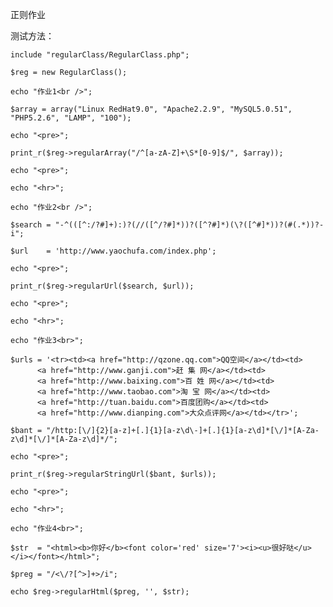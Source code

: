 正则作业

测试方法：

    include "regularClass/RegularClass.php";

    $reg = new RegularClass();

    echo "作业1<br />";

    $array = array("Linux RedHat9.0", "Apache2.2.9", "MySQL5.0.51", "PHP5.2.6", "LAMP", "100");

    echo "<pre>";

    print_r($reg->regularArray("/^[a-zA-Z]+\S*[0-9]$/", $array));

    echo "<pre>";

    echo "<hr>";

    echo "作业2<br />";

    $search = "-^(([^:/?#]+):)?(//([^/?#]*))?([^?#]*)(\?([^#]*))?(#(.*))?-i";

    $url    = 'http://www.yaochufa.com/index.php';
    
    echo "<pre>";

    print_r($reg->regularUrl($search, $url));

    echo "<pre>";

    echo "<hr>";

    echo "作业3<br>";

    $urls = '<tr><td><a href="http://qzone.qq.com">QQ空间</a></td><td>
          <a href="http://www.ganji.com">赶 集 网</a></td><td>
          <a href="http://www.baixing.com">百 姓 网</a></td><td>
          <a href="http://www.taobao.com">淘 宝 网</a></td><td>
          <a href="http://tuan.baidu.com">百度团购</a></td><td>
          <a href="http://www.dianping.com">大众点评网</a></td></tr>';
    
    $bant = "/http:[\/]{2}[a-z]+[.]{1}[a-z\d\-]+[.]{1}[a-z\d]*[\/]*[A-Za-z\d]*[\/]*[A-Za-z\d]*/";

    echo "<pre>";
    
    print_r($reg->regularStringUrl($bant, $urls));

    echo "<pre>";
    
    echo "<hr>";

    echo "作业4<br>";

    $str  = "<html><b>你好</b><font color='red' size='7'><i><u>很好哒</u></i></font></html>";

    $preg = "/<\/?[^>]+>/i";

    echo $reg->regularHtml($preg, '', $str);
